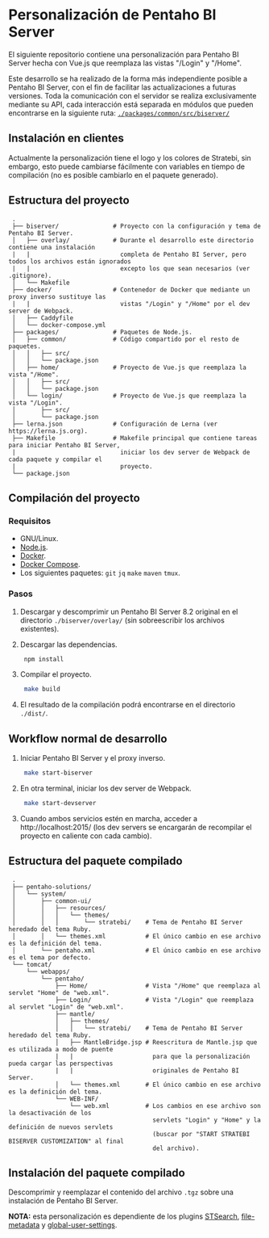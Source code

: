 # Personalización de Pentaho BI Server

El siguiente repositorio contiene una personalización para Pentaho BI Server hecha con Vue.js que
reemplaza las vistas "/Login" y "/Home".

Este desarrollo se ha realizado de la forma más independiente posible a Pentaho BI Server, con el
fin de facilitar las actualizaciones a futuras versiones. Toda la comunicación con el servidor se
realiza exclusivamente mediante su API, cada interacción está separada en módulos que pueden
encontrarse en la siguiente ruta:
[`./packages/common/src/biserver/`](./packages/common/src/biserver/)

## Instalación en clientes

Actualmente la personalización tiene el logo y los colores de Stratebi, sin embargo, esto puede
cambiarse fácilmente con variables en tiempo de compilación (no es posible cambiarlo en el paquete
generado).

## Estructura del proyecto

```
 .
 ├── biserver/               # Proyecto con la configuración y tema de Pentaho BI Server.
 │   ├── overlay/            # Durante el desarrollo este directorio contiene una instalación
 |   |                         completa de Pentaho BI Server, pero todos los archivos están ignorados
 |   |                         excepto los que sean necesarios (ver .gitignore).
 │   └── Makefile
 ├── docker/                 # Contenedor de Docker que mediante un proxy inverso sustituye las
 |   |                         vistas "/Login" y "/Home" por el dev server de Webpack.
 │   ├── Caddyfile
 │   └── docker-compose.yml
 ├── packages/               # Paquetes de Node.js.
 │   ├── common/             # Código compartido por el resto de paquetes.
 │   │   ├── src/
 │   │   └── package.json
 │   ├── home/               # Proyecto de Vue.js que reemplaza la vista "/Home".
 │   │   ├── src/
 │   │   └── package.json
 │   └── login/              # Proyecto de Vue.js que reemplaza la vista "/Login".
 │       ├── src/
 │       └── package.json
 ├── lerna.json              # Configuración de Lerna (ver https://lerna.js.org).
 ├── Makefile                # Makefile principal que contiene tareas para iniciar Pentaho BI Server,
 |                             iniciar los dev server de Webpack de cada paquete y compilar el
 |                             proyecto.
 └── package.json
```

## Compilación del proyecto

### Requisitos

 * GNU/Linux.
 * [Node.js](https://nodejs.org/en/download/package-manager/).
 * [Docker](https://docs.docker.com/install/).
 * [Docker Compose](https://docs.docker.com/compose/install/).
 * Los siguientes paquetes: `git` `jq` `make` `maven` `tmux`.

### Pasos

 1. Descargar y descomprimir un Pentaho BI Server 8.2 original en el directorio
    `./biserver/overlay/` (sin sobreescribir los archivos existentes).

 2. Descargar las dependencias.
    ```sh
     npm install
    ```

 3. Compilar el proyecto.
    ```sh
     make build
    ```

 4. El resultado de la compilación podrá encontrarse en el directorio `./dist/`.

## Workflow normal de desarrollo

 1. Iniciar Pentaho BI Server y el proxy inverso.
    ```sh
     make start-biserver
    ```

 2. En otra terminal, iniciar los dev server de Webpack.
    ```sh
     make start-devserver
    ```

 3. Cuando ambos servicios estén en marcha, acceder a http://localhost:2015/
    (los dev servers se encargarán de recompilar el proyecto en caliente con cada cambio).

## Estructura del paquete compilado

```
 .
 ├── pentaho-solutions/
 │   └── system/
 │       ├── common-ui/
 │       │   ├── resources/
 │       │   │   └── themes/
 │       │   │       └── stratebi/    # Tema de Pentaho BI Server heredado del tema Ruby.
 │       │   └── themes.xml           # El único cambio en ese archivo es la definición del tema.
 │       └── pentaho.xml              # El único cambio en ese archivo es el tema por defecto.
 └── tomcat/
     └── webapps/
         └── pentaho/
             ├── Home/                # Vista "/Home" que reemplaza al servlet "Home" de "web.xml".
             ├── Login/               # Vista "/Login" que reemplaza al servlet "Login" de "web.xml".
             ├── mantle/
             │   ├── themes/
             │   │   └── stratebi/    # Tema de Pentaho BI Server heredado del tema Ruby.
             │   ├── MantleBridge.jsp # Reescritura de Mantle.jsp que es utilizada a modo de puente
             |   |                      para que la personalización pueda cargar las perspectivas
             |   |                      originales de Pentaho BI Server.
             │   └── themes.xml       # El único cambio en ese archivo es la definición del tema.
             └── WEB-INF/
                 └── web.xml          # Los cambios en ese archivo son la desactivación de los
                                        servlets "Login" y "Home" y la definición de nuevos servlets
                                        (buscar por "START STRATEBI BISERVER CUSTOMIZATION" al final
                                        del archivo).
```

## Instalación del paquete compilado

Descomprimir y reemplazar el contenido del archivo `.tgz` sobre una instalación de Pentaho BI Server.

**NOTA:** esta personalización es dependiente de los plugins
 [STSearch](//gitlab.stratebi.com/stratebi/customizations/stsearch),
 [file-metadata](//gitlab.stratebi.com/stratebi/customizations/file-metadata) y
 [global-user-settings](//gitlab.stratebi.com/stratebi/customizations/global-user-settings).
